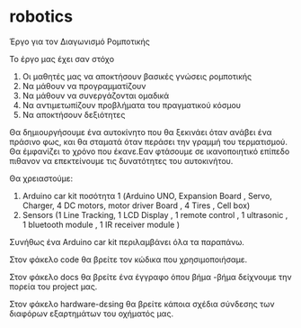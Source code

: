 # robotics
Έργο για τον Διαγωνισμό Ρομποτικής

Το έργο μας έχει σαν στόχο
1. Οι μαθητές μας να αποκτήσουν βασικές γνώσεις ρομποτικής
2. Να μάθουν να προγραμματίζουν
3. Να μάθουν να συνεργάζονται ομαδικά
4. Να αντιμετωπίζουν προβλήματα του πραγματικού κόσμου
5. Να αποκτήσουν δεξιότητες

Θα δημιουργήσουμε ένα αυτοκίνητο που θα ξεκινάει όταν ανάβει ένα πράσινο 
φως, και θα σταματά  όταν περάσει την γραμμή του τερματισμού. Θα έμφανίζει το 
χρόνο που έκανε.Εαν φτάσουμε σε ικανοποιητικό επίπεδο πιθανον 
να επεκτείνουμε τις δυνατότητες του αυτοκινήτου.

Θα χρειαστούμε:
1. Arduino car kit ποσότητα 1 (Arduino UNO, Expansion Board , Servo, Charger, 4 DC motors, motor driver Board , 4 Tires , Cell box)
2. Sensors (1 Line Tracking, 1 LCD Display , 1 remote control , 1 ultrasonic , 1 bluetooth module , 1 IR receiver module )

Συνήθως ένα Arduino car kit περιλαμβάνει όλα τα παραπάνω. 

Στον φάκελο code θα βρείτε τον κώδικα που χρησιμοποιήσαμε.

Στον φάκελο docs θα βρείτε ένα έγγραφο όπου βήμα -βήμα δείχνουμε την πορεία του project μας.

Στον φάκελο hardware-dεsing θα βρείτε κάποια σχέδια σύνδεσης των διαφόρων εξαρτημάτων του οχήματός μας.

